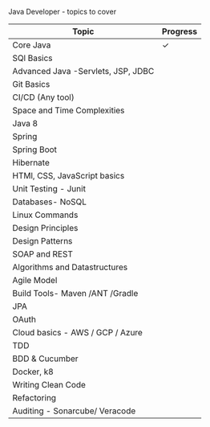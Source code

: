 Java Developer - topics to cover

| Topic  | Progress|
| --- |---|
| Core Java | ✓ |
| SQl Basics |  |
| Advanced Java -Servlets, JSP, JDBC|   |
| Git Basics |   |
| CI/CD (Any tool) |   |
| Space and Time Complexities |   |
| Java 8 |   |
| Spring |   |
| Spring Boot|   |
| Hibernate |   |
| HTMl, CSS, JavaScript basics|   |
| Unit Testing - Junit|   |
| Databases- NoSQL |   |
| Linux Commands|   |
| Design Principles |   |
| Design Patterns |   |
| SOAP and REST|   |
| Algorithms and Datastructures |   |
| Agile Model |   |
| Build Tools- Maven /ANT /Gradle|   |
| JPA|   |
| OAuth |   |
| Cloud basics - AWS / GCP / Azure|   |
| TDD |   |
| BDD & Cucumber |   |
| Docker, k8|   |
| Writing Clean Code|   |
| Refactoring |   |
| Auditing - Sonarcube/ Veracode|   |
